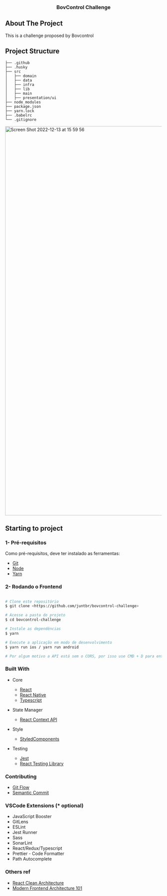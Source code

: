 <!-- PROJECT LOGO -->
<br />
<p align="center">
  <!-- <a href="">
    <img src="images/logo.png" alt="Logo" width="80" height="80">
  </a> -->


  <h3 align="center">BovControl Challenge</h3>

</p>

<!-- ABOUT THE PROJECT -->

## About The Project

This is a challenge proposed by Bovcontrol

## Project Structure

```
├── .github
├── .husky
├── src
│   ├── domain
│   ├── data
│   ├── infra
│   ├── lib
│   ├── main
│   ├── presentation/ui
├── node_modules
├── package.json
├── yarn.lock
├── .babelrc
└── .gitignore
```
<!-- Arquitetura Remote-Local!-->

<img width="1246" alt="Screen Shot 2022-12-13 at 15 59 56" src="https://user-images.githubusercontent.com/22377025/207421773-18a45a5d-0c39-4246-ba53-b7af7328783e.png">

## Starting to project

### 1- Pré-requisitos

Como pré-requisitos, deve ter instalado as ferramentas:

- [Git](https://git-scm.com/)
- [Node](https://nodejs.org/en/)
- [Yarn](https://yarnpkg.com/getting-started/install)

### 2- Rodando o Frontend

```bash

# Clone este repositório
$ git clone <https://github.com/juntbr/bovcontrol-challenge>

# Acesse a pasta do projeto
$ cd bovcontrol-challenge

# Instale as dependências
$ yarn

# Execute a aplicação em modo de desenvolvimento
$ yarn run ios / yarn run android

# Por algum motivo a API está sem o CORS, por isso use CMD + D para entrar no modo de desenvolvimento

```

### Built With

- Core

  - [React](https://pt-br.reactjs.org/)
  - [React Native](https://reactnative.dev/)
  - [Typescript](https://www.typescriptlang.org/)

- State Manager

  - [React Context API](https://pt-br.reactjs.org/docs/context.html)

- Style

  - [StyledComponents](https://styled-components.com/docs/basics)

- Testing
  - [Jest](https://jestjs.io/)
  - [React Testing Library](https://testing-library.com/docs/react-testing-library/intro/)

### Contributing

- [Git Flow](https://www.atlassian.com/br/git/tutorials/comparing-workflows/gitflow-workflow)
- [Semantic Commit](https://www.conventionalcommits.org/en/v1.0.0/)

### VSCode Extensions (\* optional)

- JavaScript Booster
- GitLens
- ESLint
- Jest Runner
- Sass
- SonarLint
- React/Redux/Typescript
- Prettier - Code Formatter
- Path Autocomplete

### Others ref

- [React Clean Architecture](https://dev.to/bespoyasov/clean-architecture-on-frontend-4311)
- [Modern Frontend Architecture 101](https://medium.com/js-dojo/modern-frontend-architecture-101-f9c88c20ea20)
